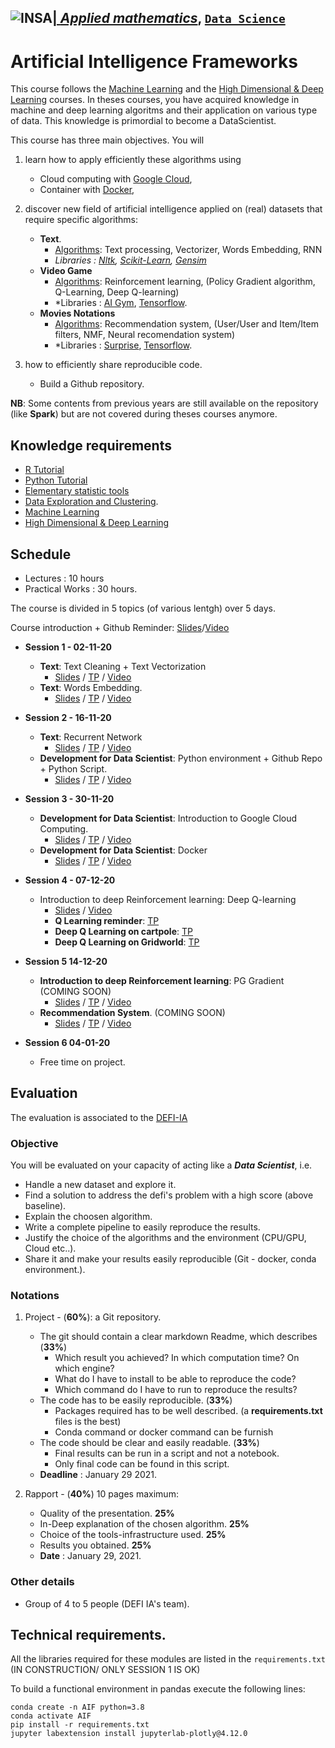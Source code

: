## <a href="http://www.insa-toulouse.fr/" ><img src="http://www.math.univ-toulouse.fr/~besse/Wikistat/Images/Logo_INSAvilletoulouse-RVB.png" style="float:left; max-width: 80px; display: inline" alt="INSA"/> |  [*Applied mathematics*](http://www.math.insa-toulouse.fr/fr/index.html), [`Data Science`](http://www.math.insa-toulouse.fr/fr/enseignement.html) 

# Artificial Intelligence Frameworks

This course follows the [Machine Learning](https://github.com/wikistat/Apprentissage) and the [High Dimensional & Deep Learning](https://github.com/wikistat/High-Dimensional-Deep-Learning) courses.
 In theses courses, you have acquired knowledge in machine and deep learning algoritms and their application on various type of data. This knowledge is primordial to become a DataScientist. 

This course has three main objectives. You will 

1. learn how to apply efficiently these algorithms using
    * Cloud computing with [Google Cloud](https://cloud.google.com/gcp/?utm_source=google&utm_medium=cpc&utm_campaign=emea-fr-all-en-dr-bkws-all-all-trial-e-gcp-1003963&utm_content=text-ad-none-any-DEV_c-CRE_167374210213-ADGP_Hybrid%20%7C%20AW%20SEM%20%7C%20BKWS%20~%20EXA_1:1_FR_EN_General_Cloud_TOP_google%20cloud%20platform-KWID_43700016295756942-kwd-26415313501-userloc_9055236&utm_term=KW_google%20cloud%20platform-ST_google%20cloud%20platform&ds_rl=1242853&ds_rl=1245734&ds_rl=1245734&gclid=EAIaIQobChMIvaa_9OmL4gIVFeaaCh3jnQIfEAAYASAAEgJyp_D_BwE),
    * Container with [Docker](https://www.docker.com),

2. discover new field of artificial intelligence applied on (real) datasets that require specific algorithms:
    * **Text**.
        * <ins>Algorithms</ins>: Text processing, Vectorizer, Words Embedding, RNN
        * *Libraries :  [Nltk](https://www.nltk.org/), [Scikit-Learn](https://www.tensorflow.org/), [Gensim](https://gym.openai.com/)*
    * **Video Game**
        * <ins>Algorithms</ins>: Reinforcement learning, (Policy Gradient algorithm, Q-Learning, Deep Q-learning)
        * *Libraries :  [AI Gym](https://gym.openai.com/), [Tensorflow](https://www.tensorflow.org/).
    * **Movies Notations**
        * <ins>Algorithms</ins>: Recommendation system, (User/User and Item/Item filters, NMF, Neural recomendation system)
        * *Libraries :  [Surprise](https://surprise.readthedocs.io/en/stable/index.html), [Tensorflow](https://www.tensorflow.org/).

3. how to efficiently share reproducible code. 
    * Build a Github repository.

**NB**: Some contents from previous years are still available on the repository (like **Spark**) but are not covered during theses courses anymore. 


## Knowledge requirements

- [R Tutorial](https://github.com/wikistat/Intro-R)
- [Python Tutorial](https://github.com/wikistat/Intro-Python)
- [Elementary statistic tools](https://github.com/wikistat/StatElem)
- [Data Exploration and Clustering](https://github.com/wikistat/Exploration). 
- [Machine Learning](https://github.com/wikistat/Apprentissage)
- [High Dimensional & Deep Learning](https://github.com/wikistat/High-Dimensional-Deep-Learning)


## Schedule

* Lectures : 10 hours
* Practical Works : 30 hours.

The course is divided in 5 topics (of various lentgh) over 5 days.

Course introduction + Github Reminder: [Slides](https://github.com/wikistat/AI-Frameworks/blob/master/slides/Course_Introduction.pdf)/[Video](https://youtu.be/PMwIehZd8Yg) <br>


- **Session 1 - 02-11-20**
   - **Text**: Text Cleaning + Text Vectorization
        * [Slides](https://github.com/wikistat/AI-Frameworks/blob/master/slides/Text_Cleaning_Vectorisation.pdf) / [TP](https://github.com/wikistat/AI-Frameworks/blob/master/Text/1_cleaning_vectorization.ipynb) / [Video](https://www.youtube.com/watch?v=z1svuMQ5iVU)
   - **Text**: Words Embedding.
        * [Slides](https://github.com/wikistat/AI-Frameworks/blob/master/slides/Text_Word_Embedding.pdf) / [TP](https://github.com/wikistat/AI-Frameworks/blob/master/Text/2_words_embedding.ipynb) / [Video](https://youtu.be/mB7Q-LC_vFU)
- **Session 2 - 16-11-20**
   - **Text**: Recurrent Network
        * [Slides](https://github.com/wikistat/AI-Frameworks/blob/master/slides/Text_Recurent_Neural_Network.pdf) / [TP](https://github.com/wikistat/AI-Frameworks/blob/master/Text/3_recurrent_neural_network.ipynb) / [Video](https://youtu.be/l4_52JCPupI)
   - **Development for Data Scientist**: Python environment + Github Repo + Python Script.
        * [Slides](https://github.com/wikistat/AI-Frameworks/blob/master/slides/Code_Development_Python.pdf) / [TP](https://github.com/wikistat/AI-Frameworks/tree/master/CodeDevelopment/TP.pdf) / [Video](https://youtu.be/gZLeTHQzloE)
- **Session 3 - 30-11-20**
   - **Development for Data Scientist**: Introduction to Google Cloud Computing.
        * [Slides](https://github.com/wikistat/AI-Frameworks/blob/master/slides/Code_Development_Google_Cloud.pdf) / [TP](https://github.com/wikistat/AI-Frameworks/tree/master/CodeDevelopment/TP.pdf) / [Video](https://youtu.be/FOsGsMrDJE8)
   - **Development for Data Scientist**: Docker
        * [Slides](https://github.com/wikistat/AI-Frameworks/blob/master/slides/Code_Development_Docker.pdf) / [TP](https://github.com/wikistat/AI-Frameworks/tree/master/CodeDevelopment/TP.pdf) / [Video](https://youtu.be/loMf5bFyzY4)
- **Session 4 - 07-12-20**
   * Introduction to deep Reinforcement learning: Deep Q-learning 
       - [Slides](https://github.com/wikistat/AI-Frameworks/blob/master/slides/Introduction_DRL_DeepQLearning.pdf) / [Video](https://youtu.be/C6NlqWIHJk8)
       - **Q Learning reminder**: [TP](https://github.com/wikistat/AI-Frameworks/tree/master/IntroductionDeepReinforcementLearning/Q_Learning.ipynb) 
       - **Deep Q Learning on cartpole**: [TP](https://github.com/wikistat/AI-Frameworks/tree/master/IntroductionDeepReinforcementLearning/Deep_Q_Learning_CartPole.ipynb) 
       - **Deep Q Learning on Gridworld**: [TP](https://github.com/wikistat/AI-Frameworks/tree/master/IntroductionDeepReinforcementLearning/Deep_Q_Learning_GridWorld.ipynb) 

- **Session 5 14-12-20**
    - **Introduction to deep Reinforcement learning**: PG Gradient (COMING SOON)
        * [Slides](https://github.com/wikistat/AI-Frameworks/blob/master/slides/IA_Frameworks_RL.pdf) / [TP](https://github.com/wikistat/AI-Frameworks/tree/master/IntroductionDeepReinforcementLearning/Policy_Gradient.ipynb) / [Video]()  
    - **Recommendation System**.  (COMING SOON)
        * [Slides](https://github.com/wikistat/AI-Frameworks/blob/master/slides/IA_Framework_RS.pdf) / [TP](https://github.com/wikistat/AI-Frameworks/tree/master/RecomendationSystem) / [Video]()
- **Session 6 04-01-20**
   - Free time on project.

   
## Evaluation

The evaluation is associated to the [DEFI-IA](https://defi-ia.insa-toulouse.fr/)

### Objective
    
You will be evaluated on your capacity of acting like a ***Data Scientist***, i.e. 

* Handle a new dataset and explore it.
* Find a solution to address the defi's problem with a high score (above baseline).
* Explain the choosen algorithm.
* Write a complete pipeline to easily reproduce the results.
* Justify the choice of the algorithms and the environment (CPU/GPU, Cloud etc..).
* Share it and make your results easily reproducible (Git -  docker, conda environment.).

### Notations

1. Project - (**60%**): a Git repository.
    * The git should contain a clear markdown Readme, which describes  (**33%**)
        * Which result you achieved? In which computation time? On which engine?
        * What do I have to install to be able to reproduce the code? 
        * Which command do I have to run to reproduce the results?
    * The code has to be easily reproducible.  (**33%**)
        * Packages required has to be well described.
         (a **requirements.txt** files is the best)
        * Conda command or docker command can be furnish 
    * The code should be clear and easily readable. (**33%**)
        * Final results can be run in a script and not a notebook.
        * Only final code can be found in this script. 
    * **Deadline** :  January 29 2021.
    
2. Rapport - (**40%**) 10 pages maximum:
    * Quality of the presentation. **25%**
    * In-Deep explanation of the chosen algorithm. **25%**
    * Choice of the tools-infrastructure used. **25%**
    * Results you obtained. **25%**
    * **Date** : January 29, 2021. 

### Other details

 * Group of 4 to 5 people (DEFI IA's team).
 
 ## Technical requirements. 
 
 All the libraries required for these modules are listed in the `requirements.txt` (IN CONSTRUCTION/ ONLY SESSION 1 IS OK)
 
 To build a functional environment in pandas execute the following lines:
 
 ```
conda create -n AIF python=3.8
conda activate AIF
pip install -r requirements.txt 
jupyter labextension install jupyterlab-plotly@4.12.0
```